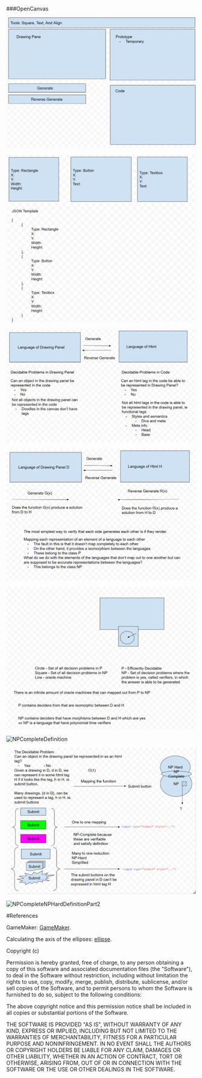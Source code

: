 ﻿###OpenCanvas

![CanvasTemplateUI](OpenCanvas/Resources/Images/CanvasTemplateUI.png)

![ObjectLanguage](OpenCanvas/Resources/Images/ObjectLanguage.png)

![Decidability](OpenCanvas/Resources/Images/decidability.png)

![Verifiability](OpenCanvas/Resources/Images/Verifiability.png)

![PvsNPDefinition](OpenCanvas/Resources/Images/PvsNPDefinition.png)

![NPCompleteDefinition](OpenCanvas/Resources/Images/NPCompleteDefinition)

![NPCompleteNPHard](OpenCanvas/Resources/Images/NPCompleteNPHard.png)

![NPCompleteNPHardDefinitionPart2](OpenCanvas/Resources/Images/NPCompleteNPHardDefinitionPart2.png)

#References

GameMaker: [GameMaker](https://en.wikipedia.org/wiki/GameMaker).

Calculating the axis of the ellipses: [ellipse](https://www.mathopenref.com/ellipseaxes.html).

Copyright (c) <year> <copyright holders>

Permission is hereby granted, free of charge, to any person obtaining a copy
of this software and associated documentation files (the "Software"), to deal
in the Software without restriction, including without limitation the rights
to use, copy, modify, merge, publish, distribute, sublicense, and/or sell
copies of the Software, and to permit persons to whom the Software is
furnished to do so, subject to the following conditions:

The above copyright notice and this permission notice shall be included in all
copies or substantial portions of the Software.

THE SOFTWARE IS PROVIDED "AS IS", WITHOUT WARRANTY OF ANY KIND, EXPRESS OR
IMPLIED, INCLUDING BUT NOT LIMITED TO THE WARRANTIES OF MERCHANTABILITY,
FITNESS FOR A PARTICULAR PURPOSE AND NONINFRINGEMENT. IN NO EVENT SHALL THE
AUTHORS OR COPYRIGHT HOLDERS BE LIABLE FOR ANY CLAIM, DAMAGES OR OTHER
LIABILITY, WHETHER IN AN ACTION OF CONTRACT, TORT OR OTHERWISE, ARISING FROM,
OUT OF OR IN CONNECTION WITH THE SOFTWARE OR THE USE OR OTHER DEALINGS IN THE
SOFTWARE.
